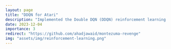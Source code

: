 ```yaml
---
layout: page
title: "DDQN for Atari"
description: "Implemented the Double DQN (DDQN) reinforcement learning method for Atari environments in OpenAI Gym."
date: 2023-12-04
importance: 3
redirect: "https://github.com/ahadjawaid/montezuma-revenge"
img: "assets/img/reinforcement-learning.png"
---
```

